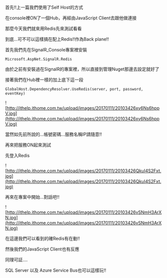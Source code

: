 首先!!上一篇我們使用了Self Host的方式

在console裡ON了一個Hub，再經由JavaScript Client去跟他做連接

那麼今天我們就來用Redis先來測試看看

到底...可不可以這樣搞在配上Redis!!作為Back plane!!

首先我們先在SignalR_Console專案裡安裝

`Microsoft.AspNet.SignalR.Redis`

由於之前有安裝過在SignalR的專案裡，所以直接到管理Nuget那邊去設定就好了

接著我們在Hub裡一樣的加上底下這一段

`GlobalHost.DependencyResolver.UseRedis(server, port, password, eventKey)`


![http://ithelp.ithome.com.tw/upload/images/20170111/20103426xy6Ns6hppV.jpg](http://ithelp.ithome.com.tw/upload/images/20170111/20103426xy6Ns6hppV.jpg)



當然如先前所說的...帳號密碼...服務名稱IP請隨意!!

再來把服務ON起來測試

先登入Redis


![http://ithelp.ithome.com.tw/upload/images/20170111/20103426QkuI4S2Fxt.jpg](http://ithelp.ithome.com.tw/upload/images/20170111/20103426QkuI4S2Fxt.jpg)



再來在專案中開始...對話吧!!


![http://ithelp.ithome.com.tw/upload/images/20170111/20103426vSNmH3ArXN.jpg](http://ithelp.ithome.com.tw/upload/images/20170111/20103426vSNmH3ArXN.jpg)



在這邊我們可以看到的確Redis有在動!!

然後我們的JavaScript Client也有反應

同理可証....

SQL Server 以及 Azure Service Bus也可以這樣玩!!
